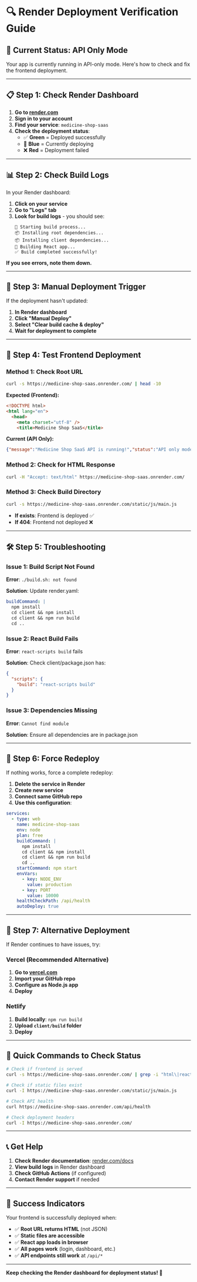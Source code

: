 # 🔍 Render Deployment Verification Guide

## 🚨 **Current Status: API Only Mode**

Your app is currently running in API-only mode. Here's how to check and fix the frontend deployment.

---

## 📋 **Step 1: Check Render Dashboard**

1. **Go to [render.com](https://render.com)**
2. **Sign in to your account**
3. **Find your service**: `medicine-shop-saas`
4. **Check the deployment status**:
   - ✅ **Green** = Deployed successfully
   - 🔄 **Blue** = Currently deploying
   - ❌ **Red** = Deployment failed

---

## 📊 **Step 2: Check Build Logs**

In your Render dashboard:

1. **Click on your service**
2. **Go to "Logs" tab**
3. **Look for build logs** - you should see:
   ```
   🚀 Starting build process...
   📦 Installing root dependencies...
   📦 Installing client dependencies...
   🔨 Building React app...
   ✅ Build completed successfully!
   ```

**If you see errors, note them down.**

---

## 🔧 **Step 3: Manual Deployment Trigger**

If the deployment hasn't updated:

1. **In Render dashboard**
2. **Click "Manual Deploy"**
3. **Select "Clear build cache & deploy"**
4. **Wait for deployment to complete**

---

## 🧪 **Step 4: Test Frontend Deployment**

### **Method 1: Check Root URL**
```bash
curl -s https://medicine-shop-saas.onrender.com/ | head -10
```

**Expected (Frontend):**
```html
<!DOCTYPE html>
<html lang="en">
  <head>
    <meta charset="utf-8" />
    <title>Medicine Shop SaaS</title>
```

**Current (API Only):**
```json
{"message":"Medicine Shop SaaS API is running!","status":"API only mode"}
```

### **Method 2: Check for HTML Response**
```bash
curl -H "Accept: text/html" https://medicine-shop-saas.onrender.com/
```

### **Method 3: Check Build Directory**
```bash
curl -s https://medicine-shop-saas.onrender.com/static/js/main.js
```
- **If exists**: Frontend is deployed ✅
- **If 404**: Frontend not deployed ❌

---

## 🛠️ **Step 5: Troubleshooting**

### **Issue 1: Build Script Not Found**
**Error**: `./build.sh: not found`

**Solution**: Update render.yaml:
```yaml
buildCommand: |
  npm install
  cd client && npm install
  cd client && npm run build
  cd ..
```

### **Issue 2: React Build Fails**
**Error**: `react-scripts build` fails

**Solution**: Check client/package.json has:
```json
{
  "scripts": {
    "build": "react-scripts build"
  }
}
```

### **Issue 3: Dependencies Missing**
**Error**: `Cannot find module`

**Solution**: Ensure all dependencies are in package.json

---

## 🔄 **Step 6: Force Redeploy**

If nothing works, force a complete redeploy:

1. **Delete the service in Render**
2. **Create new service**
3. **Connect same GitHub repo**
4. **Use this configuration**:

```yaml
services:
  - type: web
    name: medicine-shop-saas
    env: node
    plan: free
    buildCommand: |
      npm install
      cd client && npm install
      cd client && npm run build
      cd ..
    startCommand: npm start
    envVars:
      - key: NODE_ENV
        value: production
      - key: PORT
        value: 10000
    healthCheckPath: /api/health
    autoDeploy: true
```

---

## 📱 **Step 7: Alternative Deployment**

If Render continues to have issues, try:

### **Vercel (Recommended Alternative)**
1. **Go to [vercel.com](https://vercel.com)**
2. **Import your GitHub repo**
3. **Configure as Node.js app**
4. **Deploy**

### **Netlify**
1. **Build locally**: `npm run build`
2. **Upload `client/build` folder**
3. **Deploy**

---

## 🎯 **Quick Commands to Check Status**

```bash
# Check if frontend is served
curl -s https://medicine-shop-saas.onrender.com/ | grep -i "html\|react"

# Check if static files exist
curl -I https://medicine-shop-saas.onrender.com/static/js/main.js

# Check API health
curl https://medicine-shop-saas.onrender.com/api/health

# Check deployment headers
curl -I https://medicine-shop-saas.onrender.com/
```

---

## 📞 **Get Help**

1. **Check Render documentation**: [render.com/docs](https://render.com/docs)
2. **View build logs** in Render dashboard
3. **Check GitHub Actions** (if configured)
4. **Contact Render support** if needed

---

## 🎉 **Success Indicators**

Your frontend is successfully deployed when:

- ✅ **Root URL returns HTML** (not JSON)
- ✅ **Static files are accessible**
- ✅ **React app loads in browser**
- ✅ **All pages work** (login, dashboard, etc.)
- ✅ **API endpoints still work** at `/api/*`

---

**Keep checking the Render dashboard for deployment status! 🚀** 